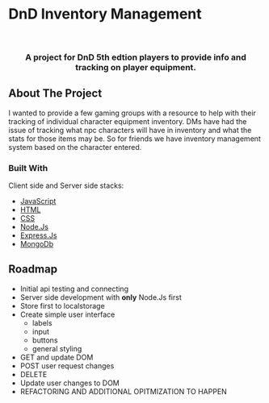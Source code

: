 # DnD Inventory Management


<br />

  <h3 align="center">A project for DnD 5th edtion players to provide info and tracking on player equipment. </h3>


<!-- ABOUT THE PROJECT -->
## About The Project
I wanted to provide a few gaming groups with a resource to help with their tracking of individual character equipment inventory. DMs have had the issue of tracking what npc characters will have in inventory and what the stats for those items may be. So for friends we have inventory management system based on the character entered. 

### Built With
Client side and Server side stacks:
* [JavaScript]()
* [HTML]()
* [CSS]()
* [Node.Js]()
* [Express.Js]()
* [MongoDb]()


<!-- ROADMAP -->
## Roadmap
- Initial api testing and connecting
- Server side development with **only** Node.Js first
- Store first to localstorage
- Create simple user interface 
    - labels
    - input
    - buttons
    - general styling
- GET and update DOM
- POST user request changes
- DELETE
- Update user changes to DOM
- REFACTORING AND ADDITIONAL OPITMIZATION TO HAPPEN




